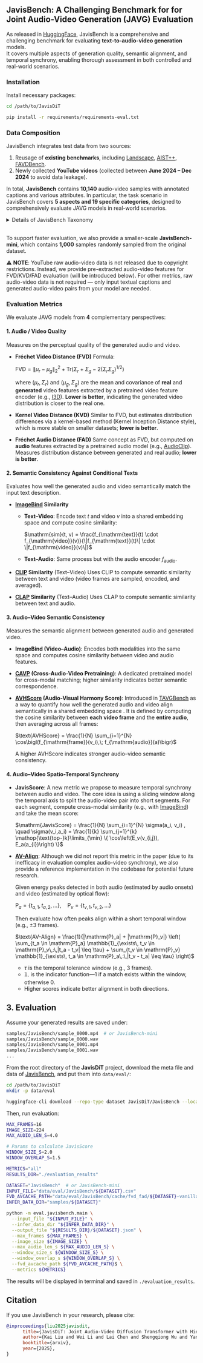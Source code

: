 ## JavisBench: A Challenging Benchmark for for Joint Audio-Video Generation (JAVG) Evaluation

As released in [HuggingFace](https://huggingface.co/datasets/JavisDiT/JavisBench),
JavisBench is a comprehensive and challenging benchmark for evaluating **text-to-audio-video generation** models.  
It covers multiple aspects of generation quality, semantic alignment, and temporal synchrony, enabling thorough assessment in both controlled and real-world scenarios.

### Installation

Install necessary packages:

```bash
cd /path/to/JavisDiT

pip install -r requirements/requirements-eval.txt
```

### Data Composition

JavisBench integrates test data from two sources:

1. Reusage of **existing benchmarks**, including [Landscape](https://github.com/researchmm/MM-Diffusion#Test), [AIST++](https://github.com/researchmm/MM-Diffusion#Test), [FAVDBench](https://github.com/OpenNLPLab/FAVDBench).
2. Newly collected **YouTube videos** (collected between **June 2024 – Dec 2024** to avoid data leakage).

In total, **JavisBench** contains **10,140** audio-video samples with annotated captions and various attributes.
In particular, the task scenario in JavisBench covers **5 aspects and 19 specific categories**, designed to comprehensively evaluate JAVG models in real-world scenarios.

<details> 
<summary> Details of JavisBench Taxonomy</summary>

| Aspect | Category | Description and Examples |
|---|---|---|
| Event Scenario | Natural Scenario | Scenes dominated by natural environments with minimal human interference, such as forests, oceans, and mountains. |
|  | Urban Scenario | Outdoor spaces shaped by human activity, including cities, villages, streets, and parks. |
|  | Living Scenario | Indoor environments where daily human activities occur, like houses, schools, and shopping malls. |
|  | Industrial Scenario | Work-oriented spaces related to industrial or energy activities, such as factories, construction sites, and mines. |
|  | Virtual Scenario | Imaginative or abstract settings, including virtual worlds, sci-fi cities, and artistic installations. |
| Visual Style | Camera Shooting | Filmed with handheld, fixed, or drone cameras, including slow-motion footage. |
|  | 2D-Animate | Styles like hand-drawn animation, flat animation, cartoon styles, or watercolor illustrations. |
|  | 3D-Animate | Photorealistic styles, sci-fi/magical effects, CG (Computer Graphics), or steam- punk aesthetics. |
| Sound Type | Ambient Sounds | Sounds that occur naturally in the environment, including both natural and human-influenced surroundings. This category includes sounds like wind, rain, water flow, animal sounds, human activity (e.g., traffic, construction), and urban noise. |
|  | Biological Sounds | Sounds produced by living creatures (e.g.animals, birds). This includes vocal- izations such as barking, chirping, growling, as well as non-vocal human sounds like heartbeat, and other physical noises. |
|  | Mechanical Sounds | Sounds generated by man-made machines, devices, or mechanical processes. This includes the noise of engines, motors, appliances, and any mechanical or electronic noise. This category also includes malfunction sounds (e.g., malfunc- tioning machinery or alarms). |
|  | Musical Sounds | Sounds related to music or musical performance, including both human- generated and instrument-generated sounds and melodies. This category covers singing, instrumental performances, as well as background music used in vari- ous media formats. |
|  | Speech Sounds | Sounds generated from human speech, whether in conversation, dialogue, public speeches, debates, interviews, or monologues. This category specifically covers linguistic communication in various contexts, whether formal, informal, or contentious. |
| Spatial Composition | Single Subject | There is only one primary object or source producing sound in the scene. |
|  | Multiple Subject | There are multiple primary objects that (or potentially can) make sounds in the scene. |
|  | Off-screen Sound | The source of the sound is not visible in the scene but logically exists (e.g., a car engine outside the camera view). |
| Temporal Composition | Single Event | The audio contains only one event, with no overlapping sounds. For example, “a single dog barking without background noise.” |
|  | Sequential Events | There are multiple events occurring sequentially, with no overlap. For example, “the applause begins after the music performance ends.” |
|  | Simultaneous Events | Multiple audio sources are present simultaneously, such as “a person speaking while music plays in the background.” |

</details>

<br>

To support faster evaluation, we also provide a smaller-scale **JavisBench-mini**, which contains **1,000** samples randomly sampled from the original dataset.


:warning: **NOTE**: YouTube raw audio-video data is not released due to copyright restrictions. Instead, we provide pre-extracted audio-video features for FVD/KVD/FAD evaluation (will be introduced below). For other metrics, raw audio-video data is not required — only input textual captions and generated audio-video pairs from your model are needed.


### Evaluation Metrics

We evaluate JAVG models from **4** complementary perspectives:



#### 1. Audio / Video Quality

Measures on the perceptual quality of the generated audio and video.

* **Fréchet Video Distance (FVD)**
  Formula:

  $\mathrm{FVD} = \|\mu_r - \mu_g\|_2^2 + \mathrm{Tr}(\Sigma_r + \Sigma_g - 2(\Sigma_r\Sigma_g)^{1/2})$

  where $(\mu_r, \Sigma_r)$ and $(\mu_g, \Sigma_g)$ are the mean and covariance of **real** and **generated** video features extracted by a pretrained video feature encoder (e.g., [I3D](https://arxiv.org/pdf/1705.07750)).
  **Lower is better**, indicating the generated video distribution is closer to the real one.

* **Kernel Video Distance (KVD)**
  Similar to FVD, but estimates distribution differences via a kernel-based method (Kernel Inception Distance style), which is more stable on smaller datasets; **lower is better**.

* **Fréchet Audio Distance (FAD)**
  Same concept as FVD, but computed on **audio** features extracted by a pretrained audio model (e.g., [AudioClip](https://arxiv.org/pdf/2106.13043)).
  Measures distribution distance between generated and real audio; **lower is better**.


#### 2. Semantic Consistency Against Conditional Texts

Evaluates how well the generated audio and video semantically match the input text description.

* **[ImageBind](https://github.com/facebookresearch/ImageBind) Similarity**

  * **Text–Video**: Encode text $t$ and video $v$ into a shared embedding space and compute cosine similarity:

    $\mathrm{sim}(t, v) = \frac{f_{\mathrm{text}}(t) \cdot f_{\mathrm{video}}(v)}{\|f_{\mathrm{text}}(t)\| \cdot \|f_{\mathrm{video}}(v)\|}$

  * **Text–Audio**: Same process but with the audio encoder $f_{\mathrm{audio}}$.

* **[CLIP](https://github.com/openai/CLIP) Similarity** (Text–Video)
  Uses CLIP to compute semantic similarity between text and video (video frames are sampled, encoded, and averaged).

* **[CLAP](https://github.com/LAION-AI/CLAP) Similarity** (Text–Audio)
  Uses CLAP to compute semantic similarity between text and audio.


#### 3. Audio–Video Semantic Consistency

Measures the semantic alignment between generated audio and generated video.

* **ImageBind (Video–Audio)**:
  Encodes both modalities into the same space and computes cosine similarity between video and audio features.

* **[CAVP](https://github.com/luosiallen/Diff-Foley) (Cross-Audio-Video Pretraining)**:
  A dedicated pretrained model for cross-modal matching; higher similarity indicates better semantic correspondence.

* **[AVHScore](https://arxiv.org/pdf/2404.14381) (Audio-Visual Harmony Score)**:
  Introduced in [TAVGBench](https://arxiv.org/pdf/2404.14381) as a way to quantify how well the generated audio and video align semantically in a shared embedding space .
  It is defined by computing the cosine similarity between **each video frame** and the **entire audio**, then averaging across all frames:

  $\text{AVHScore} = \frac{1}{N} \sum_{i=1}^{N} \cos\bigl(f_{\mathrm{frame}}(v_i),\; f_{\mathrm{audio}}(a)\bigr)$

  A higher AVHScore indicates stronger audio–video semantic consistency.


#### 4. Audio–Video Spatio-Temporal Synchrony

- **JavisScore**:
  A new metric we propose to measure temporal synchrony between audio and video. The core idea is using a sliding window along the temporal axis to split the audio-video pair into short segments. For each segment, compute cross-modal similarity (e.g., with [ImageBind]((https://github.com/facebookresearch/ImageBind) )) and take the mean score:

  $\mathrm{JavisScore} = \frac{1}{N} \sum_{i=1}^{N} \sigma(a_i, v_i) , \quad \sigma(v_i,a_i) = \frac{1}{k} \sum_{j=1}^{k} \mathop{\text{top-}k}\limits_{\min} \{ \cos\left(E_v(v_{i,j}), E_a(a_{i})\right) \}$

- **[AV-Align](https://arxiv.org/pdf/2309.16429)**:
  Although we did not report this metric in the paper (due to its inefficacy in evaluation complex audio-video synchrony), we also provide a reference implementation in the codebase for potential future research.

  Given energy peaks detected in both audio (estimated by audio onsets) and video (estimated by optical flow):
  
  $\mathrm{P}_a = \{t_{a,1}, t_{a,2}, \dots\},\quad
  \mathrm{P}_v = \{t_{v,1}, t_{v,2}, \dots\}$
  
  Then evaluate how often peaks align within a short temporal window (e.g., ±3 frames).

  $\text{AV-Align} = \frac{1}{|\mathrm{P}_a| + |\mathrm{P}_v|}
  \left( \sum_{t_a \in \mathrm{P}_a}
         \mathbb{1}_{\exists\, t_v \in \mathrm{P}_v\,:\,|t_a - t_v| \leq \tau}
       + \sum_{t_v \in \mathrm{P}_v}
         \mathbb{1}_{\exists\, t_a \in \mathrm{P}_a\,:\,|t_v - t_a| \leq \tau}
  \right)$

  * $\tau$ is the temporal tolerance window (e.g., 3 frames).
  * $\mathbb{1}_{\cdot}$ is the indicator function—1 if a match exists within the window, otherwise 0.
  * Higher scores indicate better alignment in both directions.



## 3. Evaluation

Assume your generated results are saved under:

```bash
samples/JavisBench/sample_0000.mp4  # or JavisBench-mini
samples/JavisBench/sample_0000.wav
samples/JavisBench/sample_0001.mp4
samples/JavisBench/sample_0001.wav
...
```

From the root directory of the **JavisDiT** project,
download the meta file and data of [JavisBench](https://huggingface.co/datasets/JavisDiT/JavisBench), and put them into `data/eval/`:

```bash
cd /path/to/JavisDiT
mkdir -p data/eval

huggingface-cli download --repo-type dataset JavisDiT/JavisBench --local-dir data/eval/JavisBench
```

Then, run evaluation:

```bash
MAX_FRAMES=16
IMAGE_SIZE=224
MAX_AUDIO_LEN_S=4.0

# Params to calculate JavisScore
WINDOW_SIZE_S=2.0
WINDOW_OVERLAP_S=1.5

METRICS="all" 
RESULTS_DIR="./evaluation_results"

DATASET="JavisBench"  # or JavisBench-mini
INPUT_FILE="data/eval/JavisBench/${DATASET}.csv"
FVD_AVCACHE_PATH="data/eval/JavisBench/cache/fvd_fad/${DATASET}-vanilla-max4s.pt"
INFER_DATA_DIR="samples/${DATASET}"

python -m eval.javisbench.main \
  --input_file "${INPUT_FILE}" \
  --infer_data_dir "${INFER_DATA_DIR}" \
  --output_file "${RESULTS_DIR}/${DATASET}.json" \
  --max_frames ${MAX_FRAMES} \
  --image_size ${IMAGE_SIZE} \
  --max_audio_len_s ${MAX_AUDIO_LEN_S} \
  --window_size_s ${WINDOW_SIZE_S} \
  --window_overlap_s ${WINDOW_OVERLAP_S} \
  --fvd_avcache_path ${FVD_AVCACHE_PATH}$ \
  --metrics ${METRICS}
```

The results will be displayed in terminal and saved in `./evaluation_results`.


## Citation

If you use JavisBench in your research, please cite:

```bibtex
@inproceedings{liu2025javisdit,
      title={JavisDiT: Joint Audio-Video Diffusion Transformer with Hierarchical Spatio-Temporal Prior Synchronization}, 
      author={Kai Liu and Wei Li and Lai Chen and Shengqiong Wu and Yanhao Zheng and Jiayi Ji and Fan Zhou and Rongxin Jiang and Jiebo Luo and Hao Fei and Tat-Seng Chua},
      booktitle={arxiv},
      year={2025}, 
}
```
